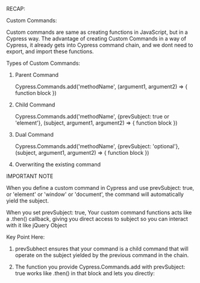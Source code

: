 RECAP:

Custom Commands:


Custom commands are same as creating functions in JavaScript, but in a Cypress way. The advantage of creating Custom Commands in a way of Cypress, it already gets into Cypress command chain, and we dont need to export, and import these functions.

Types of Custom Commands:

1. Parent Command

	Cypress.Commands.add('methodName', (argument1, argument2) => {
		function block
	})

2. Child Command

	Cypress.Commands.add('methodName', {prevSubject: true or 'element'},
	(subject, argument1, argument2) => {
		function block
	})


3. Dual Command

	Cypress.Commands.add('methodName', {prevSubject: 'optional'},
	(subject, argument1, argument2) => {
		function block
	})

4. Overwriting the existing command



IMPORTANT NOTE

When you define a custom command in Cypress and use prevSubject: true, or 'element' or 'window' or 'document', the command will automatically yield the subject.

When you set prevSubject: true, Your custom command functions acts like a .then() callback, giving you direct access to subject so you can interact with it like jQuery Object


Key Point Here:

1. prevSubhect ensures that your command is a child command that will operate on the subject yielded by the previous command in the chain.

2. The function you provide Cypress.Commands.add with prevSubject: true works like .then() in that block and lets you directly:
